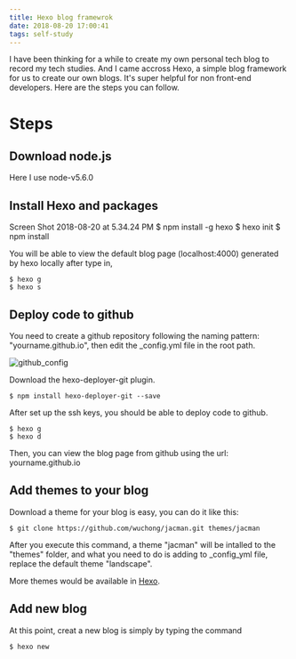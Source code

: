 ```yaml
---
title: Hexo blog framewrok
date: 2018-08-20 17:00:41
tags: self-study
---
```


I have been thinking for a while to create my own personal tech blog to record my tech studies. And I came accross Hexo, a simple blog framework for us to create our own blogs. It's super helpful for non front-end developers. Here are the steps you can follow.

# Steps 

## Download node.js
Here I use node-v5.6.0

## Install Hexo and packages
Screen Shot 2018-08-20 at 5.34.24 PM
	$ npm install -g hexo
	$ hexo init
	$ npm install

You will be able to view the default blog page (localhost:4000) generated by hexo locally after type in,
    
    $ hexo g 
    $ hexo s

## Deploy code to github

You need to create a github repository following the naming pattern: "yourname.github.io", then edit the _config.yml file in the root path.

![github_config](github_config.png)

Download the hexo-deployer-git plugin.

	$ npm install hexo-deployer-git --save

After set up the ssh keys, you should be able to deploy code to github. 

	$ hexo g
	$ hexo d

Then, you can view the blog page from github using the url: yourname.github.io


## Add themes to your blog

Download a theme for your blog is easy, you can do it like this:

	$ git clone https://github.com/wuchong/jacman.git themes/jacman

After you execute this command, a theme "jacman" will be intalled to the "themes" folder, and what you need to do is adding to _config_yml file, replace the default theme "landscape".

More themes would be available in [Hexo](https://hexo.io/themes/).

## Add new blog

At this point, creat a new blog is simply by typing the command

	$ hexo new

	




